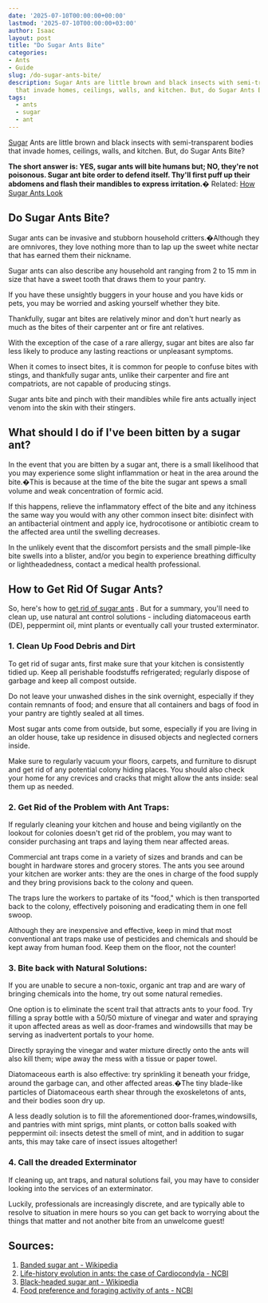 ```yaml
---
date: '2025-07-10T00:00:00+00:00'
lastmod: '2025-07-10T00:00:00+03:00'
author: Isaac
layout: post
title: "Do Sugar Ants Bite"
categories:
- Ants
- Guide
slug: /do-sugar-ants-bite/
description: Sugar Ants are little brown and black insects with semi-transparent bodies
  that invade homes, ceilings, walls, and kitchen. But, do Sugar Ants Bite?
tags: 
  - ants
  - sugar
  - ant
---
```

[Sugar](/posts/what-do-sugar-ants-look-like/) Ants are little brown and black insects with semi-transparent bodies that invade homes, ceilings, walls, and kitchen. But, do Sugar Ants Bite?

**The short answer is: YES, sugar ants will bite humans but; NO, they're not poisonous. Sugar ant bite order to defend itself. Thy'll first puff up their abdomens and flash their mandibles to express irritation.�**
Related:
[How Sugar Ants Look](https://pestpolicy.com/what-do-sugar-ants-look-like/)
## Do Sugar Ants Bite?
Sugar ants can be invasive and stubborn household critters.�Although they are omnivores, they love nothing more than to lap up the sweet white nectar that has earned them their nickname.

Sugar ants can also describe any household ant ranging from 2 to 15 mm in size that have a sweet tooth that draws them to your pantry.

If you have these unsightly buggers in your house and you have kids or pets, you may be worried and asking yourself whether they bite.

Thankfully, sugar ant bites are relatively minor and don't hurt nearly as much as the bites of their carpenter ant or fire ant relatives.

With the exception of the case of a rare allergy, sugar ant bites are also far less likely to produce any lasting reactions or unpleasant symptoms.

When it comes to insect bites, it is common for people to confuse bites with stings, and thankfully sugar ants, unlike their carpenter and fire ant compatriots, are not capable of producing stings.

Sugar ants bite and pinch with their mandibles while fire ants actually inject venom into the skin with their stingers.
## What should I do if I've been bitten by a sugar ant?
In the event that you are bitten by a sugar ant, there is a small likelihood that you may experience some slight inflammation or heat in the area around the bite.�This is because at the time of the bite the sugar ant spews a small volume and weak concentration of formic acid.

If this happens, relieve the inflammatory effect of the bite and any itchiness the same way you would with any other common insect bite: disinfect with an antibacterial ointment and apply ice, hydrocotisone or antibiotic cream to the affected area until the swelling decreases.

In the unlikely event that the discomfort persists and the small pimple-like bite swells into a blister, and/or you begin to experience breathing difficulty or lightheadedness, contact a medical health professional.
## How to Get Rid Of Sugar Ants?
So, here's how to
[get rid of sugar ants](https://pestpolicy.com/how-to-get-rid-of-sugar-ants/)
. But for a summary, you'll need to clean up, use natural ant control solutions - including diatomaceous earth (DE), peppermint oil, mint plants or eventually call your trusted exterminator.
### 1. Clean Up Food Debris and Dirt
To get rid of sugar ants, first make sure that your kitchen is consistently tidied up. Keep all perishable foodstuffs refrigerated; regularly dispose of garbage and keep all compost outside.

Do not leave your unwashed dishes in the sink overnight, especially if they contain remnants of food; and ensure that all containers and bags of food in your pantry are tightly sealed at all times.

Most sugar ants come from outside, but some, especially if you are living in an older house, take up residence in disused objects and neglected corners inside.

Make sure to regularly vacuum your floors, carpets, and furniture to disrupt and get rid of any potential colony hiding places. You should also check your home for any crevices and cracks that might allow the ants inside: seal them up as needed.
### 2. Get Rid of the Problem with Ant Traps:
If regularly cleaning your kitchen and house and being vigilantly on the lookout for colonies doesn't get rid of the problem, you may want to consider purchasing ant traps and laying them near affected areas.

Commercial ant traps come in a variety of sizes and brands and can be bought in hardware stores and grocery stores. The ants you see around your kitchen are worker ants: they are the ones in charge of the food supply and they bring provisions back to the colony and queen.

The traps lure the workers to partake of its "food," which is then transported back to the colony, effectively poisoning and eradicating them in one fell swoop.

Although they are inexpensive and effective, keep in mind that most conventional ant traps make use of pesticides and chemicals and should be kept away from human food. Keep them on the floor, not the counter!
### 3. Bite back with Natural Solutions:
If you are unable to secure a non-toxic, organic ant trap and are wary of bringing chemicals into the home, try out some natural remedies.

One option is to eliminate the scent trail that attracts ants to your food. Try filling a spray bottle with a 50/50 mixture of vinegar and water and spraying it upon affected areas as well as door-frames and windowsills that may be serving as inadvertent portals to your home.

Directly spraying the vinegar and water mixture directly onto the ants will also kill them; wipe away the mess with a tissue or paper towel.

Diatomaceous earth is also effective: try sprinkling it beneath your fridge, around the garbage can, and other affected areas.�The tiny blade-like particles of Diatomaceous earth shear through the exoskeletons of ants, and their bodies soon dry up.

A less deadly solution is to fill the aforementioned door-frames,windowsills, and pantries with mint sprigs, mint plants, or cotton balls soaked with peppermint oil: insects detest the smell of mint, and in addition to sugar ants, this may take care of insect issues altogether!
### 4. Call the dreaded Exterminator
If cleaning up, ant traps, and natural solutions fail, you may have to consider looking into the services of an exterminator.

Luckily, professionals are increasingly discrete, and are typically able to resolve to situation in mere hours so you can get back to worrying about the things that matter and not another bite from an unwelcome guest!
## Sources:
1. [Banded sugar ant - Wikipedia](https://en.wikipedia.org/wiki/Black-headed_sugar_ant)
2. [Life-history evolution in ants: the case of Cardiocondyla - NCBI](https://www.ncbi.nlm.nih.gov/pmc/articles/PMC5360909/)
3. [Black-headed sugar ant - Wikipedia](https://en.wikipedia.org/wiki/Black-headed_sugar_ant)
4. [Food preference and foraging activity of ants - NCBI](https://www.ncbi.nlm.nih.gov/pmc/articles/PMC4206238/)
